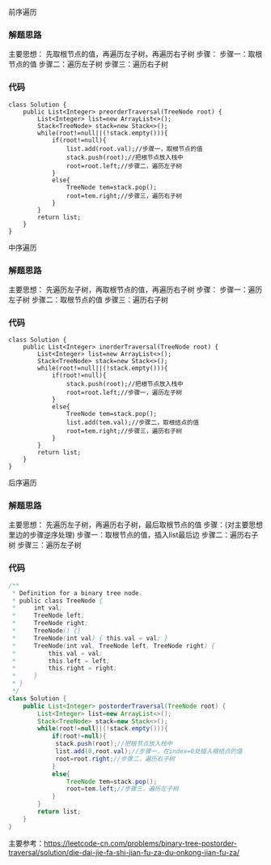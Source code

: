 前序遍历
### 解题思路
主要思想：
  先取根节点的值，再遍历左子树，再遍历右子树
步骤：
步骤一：取根节点的值
步骤二：遍历左子树
步骤三：遍历右子树
### 代码
```
class Solution {
    public List<Integer> preorderTraversal(TreeNode root) {
        List<Integer> list=new ArrayList<>();
        Stack<TreeNode> stack=new Stack<>();
        while(root!=null||(!stack.empty())){
            if(root!=null){
                list.add(root.val);//步骤一，取根节点的值
                stack.push(root);//把根节点放入栈中
                root=root.left;//步骤二，遍历左子树
            }
            else{
                TreeNode tem=stack.pop();
                root=tem.right;//步骤三，遍历右子树
            }
        }
        return list;
    }
}
```

中序遍历
### 解题思路
主要思想：
  先遍历左子树，再取根节点的值，再遍历右子树
步骤：
步骤一：遍历左子树
步骤二：取根节点的值
步骤三：遍历右子树
### 代码
```
class Solution {
    public List<Integer> inorderTraversal(TreeNode root) {
        List<Integer> list=new ArrayList<>();
        Stack<TreeNode> stack=new Stack<>();
        while(root!=null||(!stack.empty())){
            if(root!=null){
                stack.push(root);//把根节点放入栈中
                root=root.left;//步骤一，遍历左子树
            }
            else{
                TreeNode tem=stack.pop();
                list.add(tem.val);//步骤二，取根结点的值
                root=tem.right;//步骤三，遍历右子树
            }
        }
        return list;
    }
}
```

后序遍历
### 解题思路
主要思想：
  先遍历左子树，再遍历右子树，最后取根节点的值
步骤：(对主要思想里边的步骤逆序处理)
步骤一：取根节点的值，插入list最后边
步骤二：遍历右子树
步骤三：遍历左子树
### 代码

```java
/**
 * Definition for a binary tree node.
 * public class TreeNode {
 *     int val;
 *     TreeNode left;
 *     TreeNode right;
 *     TreeNode() {}
 *     TreeNode(int val) { this.val = val; }
 *     TreeNode(int val, TreeNode left, TreeNode right) {
 *         this.val = val;
 *         this.left = left;
 *         this.right = right;
 *     }
 * }
 */
class Solution {
    public List<Integer> postorderTraversal(TreeNode root) {
        List<Integer> list=new ArrayList<>();
        Stack<TreeNode> stack=new Stack<>();
        while(root!=null||(!stack.empty())){
            if(root!=null){
             stack.push(root);//把根节点放入栈中
             list.add(0,root.val);//步骤一，在index=0处插入根结点的值
             root=root.right;//步骤二，遍历右子树
            }
            else{
                TreeNode tem=stack.pop();
                root=tem.left;//步骤三，遍历左子树
            }
        }
        return list;
    }
}
```
主要参考：https://leetcode-cn.com/problems/binary-tree-postorder-traversal/solution/die-dai-jie-fa-shi-jian-fu-za-du-onkong-jian-fu-za/